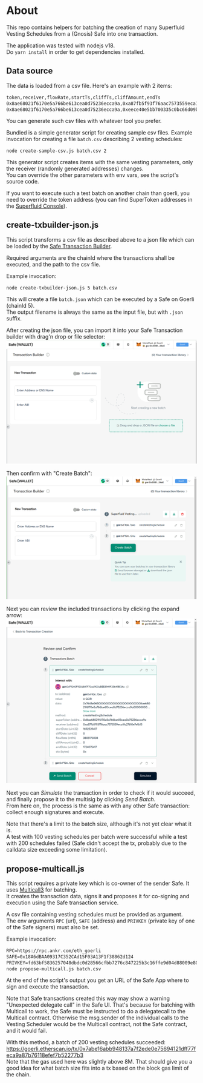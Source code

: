 # About

This repo contains helpers for batching the creation of many Superfluid Vesting Schedules from a (Gnosis) Safe into one transaction.  

The application was tested with nodejs v18.  
Do `yarn install` in order to get dependencies installed.

## Data source

The data is loaded from a csv file. Here's an example with 2 items:
```
token,receiver,flowRate,startTs,cliffTs,cliffAmount,endTs
0x8ae68021f6170e5a766be613cea0d75236ecca9a,0xa87fb5f93f76aac7573559eca1fa27610e7efb15,3805175038,1692539417,0,0,1724075417
0x8ae68021f6170e5a766be613cea0d75236ecca9a,0xeece40e5bb700335c0bc66d09ba9c6c859dd7125,3805175038,1692539417,0,0,1724075417
```

You can generate such csv files with whatever tool you prefer.

Bundled is a simple generator script for creating sample csv files. Example invocation for creating a file `batch.csv` describing 2 vesting schedules:
```
node create-sample-csv.js batch.csv 2
```
This generator script creates items with the same vesting parameters, only the receiver (randomly generated addresses) changes.  
You can override the other parameters with env vars, see the script's source code.

If you want to execute such a test batch on another chain than goerli, you need to override the token address (you can find SuperToken addresses in the [Superfluid Console](https://console.superfluid.finance/matic/supertokens)).

## create-txbuilder-json.js

This script transforms a csv file as described above to a json file which can be loaded by the [Safe Transaction Builder](https://help.safe.global/en/articles/40841-transaction-builder).

Required arguments are the chainId where the transactions shall be executed, and the path to the csv file.

Example invocation:
```
node create-txbuilder-json.js 5 batch.csv
```
This will create a file `batch.json` which can be executed by a Safe on Goerli (chainId 5).  
The output filename is always the same as the input file, but with `.json` suffix.

After creating the json file, you can import it into your Safe Transaction builder with drag'n drop or file selector:
![Transaction Builder Import](tx-builder-import.png)

Then confirm with "Create Batch":
![Transaction Builder Create Batch](tx-builder-create.png)

Next you can review the included transactions by clicking the expand arrow:
![Transaction Builder Review](tx-builder-review.png)

Next you can _Simulate_ the transaction in order to check if it would succeed, and finally propose it to the multisig by clicking _Send Batch_.  
From here on, the process is the same as with any other Safe transaction: collect enough signatures and execute.

Note that there's a limit to the batch size, although it's not yet clear what it is.  
A test with 100 vesting schedules per batch were successful while a test with 200 schedules failed (Safe didn't accept the tx, probably due to the calldata size exceeding some limitation).

## propose-multicall.js

This script requires a private key which is co-owner of the sender Safe. It uses [Multicall3](https://github.com/mds1/multicall) for batching.  
It creates the transaction data, signs it and proposes it for co-signing and execution using the Safe transaction service.

A csv file containing vesting schedules must be provided as argument.  
The env arguments `RPC` (url), `SAFE` (address) and `PRIVKEY` (private key of one of the Safe signers) must also be set.

Example invocation:
```
RPC=https://rpc.ankr.com/eth_goerli SAFE=0x18A6dBAA09317C352CAd15F03A13F1f38862d124 PRIVKEY=fd63bf5836257048dbdc0d28566cfbb7276c847225b3c16ffe9d04d88009e800 node propose-multicall.js batch.csv
```

At the end of the script's output you get an URL of the Safe App where to sign and execute the transaction.

Note that Safe transactions created this way may show a warning "Unexpected delegate call" in the Safe UI. That's because for batching with Multicall to work, the Safe must be instructed to do a delegatecall to the Multicall contract. Otherwise the msg.sender of the individual calls to the Vesting Scheduler would be the Multicall contract, not the Safe contract, and it would fail.

With this method, a batch of 200 vesting schedules succeeded: https://goerli.etherscan.io/tx/0x7abe16abb948137a7f2ede0e75694121dff77feca9a87b76118efef7b52277b3  
Note that the gas used here was slightly above 8M. That should give you a good idea for what batch size fits into a tx based on the block gas limit of the chain.